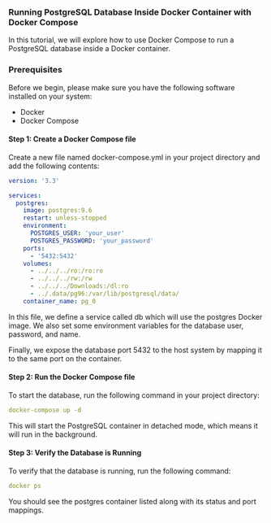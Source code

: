 ### Running PostgreSQL Database Inside Docker Container with Docker Compose

In this tutorial, we will explore how to use Docker Compose to run a PostgreSQL database inside a Docker container.

### Prerequisites
Before we begin, please make sure you have the following software installed on your system:

- Docker
- Docker Compose

#### Step 1: Create a Docker Compose file
Create a new file named docker-compose.yml in your project directory and add the following contents:
```yaml
version: '3.3'

services:
  postgres:
    image: postgres:9.6
    restart: unless-stopped
    environment:
      POSTGRES_USER: 'your_user'
      POSTGRES_PASSWORD: 'your_password'
    ports:
      - '5432:5432'
    volumes:
      - ../../../ro:/ro:ro
      - ../../../rw:/rw
      - ../../../Downloads:/dl:ro
      - ../.data/pg96:/var/lib/postgresql/data/
    container_name: pg_0

```

In this file, we define a service called db which will use the postgres Docker image. We also set some environment variables for the database user, password, and name.

Finally, we expose the database port 5432 to the host system by mapping it to the same port on the container.

#### Step 2: Run the Docker Compose file
To start the database, run the following command in your project directory:
```yaml
docker-compose up -d
```
This will start the PostgreSQL container in detached mode, which means it will run in the background.

#### Step 3: Verify the Database is Running
To verify that the database is running, run the following command:
```yaml
docker ps
```
You should see the postgres container listed along with its status and port mappings.



